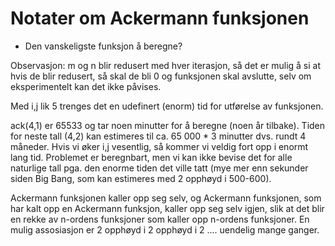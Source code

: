 # Notater om Ackermann funksjonen
- Den vanskeligste funksjon å beregne?

Observasjon: m og n blir redusert med hver iterasjon, så det er mulig å si at hvis de blir redusert, så skal de bli 0 og funksjonen skal avslutte, selv om eksperimentelt kan det ikke påvises.

Med i,j lik 5 trenges det en udefinert (enorm) tid for utførelse av funksjonen.

ack(4,1) er 65533 og tar noen minutter for å beregne (noen år tilbake). Tiden for neste tall (4,2) kan estimeres til ca. 65 000 * 3 minutter dvs. rundt 4 måneder. Hvis vi øker i,j vesentlig, så kommer vi veldig fort opp i enormt lang tid. Problemet er beregnbart, men vi kan ikke bevise det for alle naturlige tall pga. den enorme tiden det ville tatt (mye mer enn sekunder siden Big Bang, som kan estimeres med 2 opphøyd i 500-600).

Ackermann funksjonen kaller opp seg selv, og Ackermann funksjonen, som har kalt opp en Ackermann funksjon, kaller opp seg selv igjen, slik at det blir en rekke av n-ordens funksjoner som kaller opp n-ordens funksjoner. En mulig assosiasjon er 2 opphøyd i 2 opphøyd i 2 .... uendelig mange ganger.
